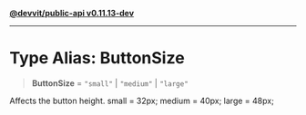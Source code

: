 [**@devvit/public-api v0.11.13-dev**](../../../../../../README.md)

---

# Type Alias: ButtonSize

> **ButtonSize** = `"small"` \| `"medium"` \| `"large"`

Affects the button height.
small = 32px;
medium = 40px;
large = 48px;
